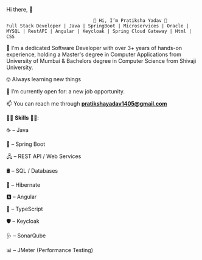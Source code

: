 Hi there, 👋 

                                    👋 Hi, I’m Pratiksha Yadav 👋
    Full Stack Developer | Java | SpringBoot | Microservices | Oracle | MYSQL | RestAPI | Angular | Keycloak | Spring Cloud Gateway | Html | CSS
                                                                                                               

					
🌱 I'm a dedicated Software Developer with over 3+ years of hands-on experience, holding a Master's degree in Computer Applications from University of Mumbai 
& Bachelors degree in Computer Science from Shivaji University.

🤓 Always learning new things

👀 I’m currently open for: a new job opportunity.

📫 You can reach me through **pratikshayadav1405@gmail.com**

🧑‍💻 **Skills** 🧑‍💻:

☕ – Java

🌱 – Spring Boot

🖧 – REST API / Web Services

🛢️ – SQL / Databases

🐘 – Hibernate

🅰️ – Angular

🔵 – TypeScript

🛡️ – Keycloak

🩺 – SonarQube

📊 – JMeter (Performance Testing)


<!---
- 👀 I’m interested in ...

- 💞️ I’m looking to collaborate on ...
- 📫 How to reach me ...
- 😄 Pronouns: ...
- ⚡ Fun fact: ...
-->
<!---
pratikshay99/pratikshay99 is a ✨ special ✨ repository because its `README.md` (this file) appears on your GitHub profile.
You can click the Preview link to take a look at your changes.
--->
